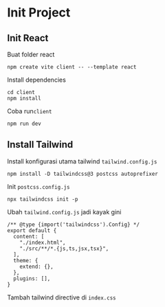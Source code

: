 # Init Project

## Init React
Buat folder react
```
npm create vite client -- --template react
```

Install dependencies
```
cd client
npm install
```

Coba run`client`
```
npm run dev
```

## Install Tailwind

Install konfigurasi utama tailwind `tailwind.config.js`

```
npm install -D tailwindcss@3 postcss autoprefixer
```

Init `postcss.config.js`
```
npx tailwindcss init -p
```

Ubah `tailwind.config.js` jadi kayak gini
```
/** @type {import('tailwindcss').Config} */
export default {
  content: [
    "./index.html",
    "./src/**/*.{js,ts,jsx,tsx}",
  ],
  theme: {
    extend: {},
  },
  plugins: [],
}
```

Tambah tailwind directive di `index.css`

